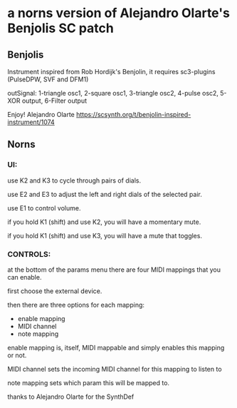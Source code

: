 # a norns version of Alejandro Olarte's Benjolis SC patch

## Benjolis
Instrument inspired from Rob Hordijk's Benjolin, it requires sc3-plugins (PulseDPW, SVF and DFM1)

outSignal:
1-triangle osc1,
2-square osc1,
3-triangle osc2,
4-pulse osc2,
5-XOR output,
6-Filter output

Enjoy! Alejandro Olarte
https://scsynth.org/t/benjolin-inspired-instrument/1074<Paste>

## Norns

### UI:
use K2 and K3 to
cycle through pairs of dials.

use E2 and E3 to
adjust the left and right
dials of the selected
pair.

use E1 to
control volume.

if you hold K1 (shift)
and use K2, you will
have a momentary mute.

if you hold K1 (shift)
and use K3, you will
have a mute that toggles.

### CONTROLS:
at the bottom of the params
menu there are four MIDI
mappings that you can enable.

first choose the external device.

then there are three options for
each mapping:
- enable mapping
- MIDI channel
- note mapping

enable mapping is, itself,
MIDI mappable and simply
enables this mapping or not.

MIDI channel sets the incoming
MIDI channel for this mapping
to listen to

note mapping sets which param
this will be mapped to.


thanks to Alejandro Olarte
for the SynthDef

